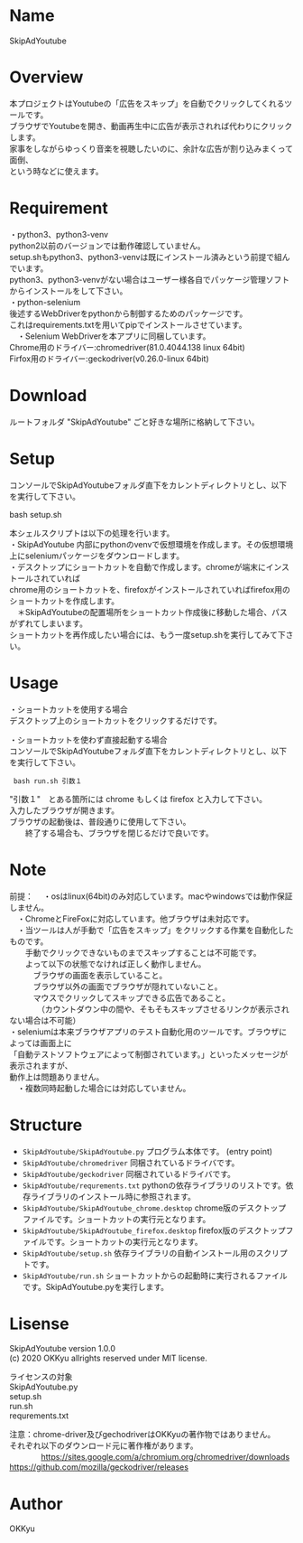 # Name
 SkipAdYoutube

# Overview
 本プロジェクトはYoutubeの「広告をスキップ」を自動でクリックしてくれるツールです。  
 ブラウザでYoutubeを開き、動画再生中に広告が表示されれば代わりにクリックします。  
 家事をしながらゆっくり音楽を視聴したいのに、余計な広告が割り込みまくって面倒、  
 という時などに使えます。  

# Requirement
 ・python3、python3-venv  
   python2以前のバージョンでは動作確認していません。  
   setup.shもpython3、python3-venvは既にインストール済みという前提で組んでいます。  
   python3、python3-venvがない場合はユーザー様各自でパッケージ管理ソフトからインストールをして下さい。  
 ・python-selenium  
   後述するWebDriverをpythonから制御するためのパッケージです。   
   これはrequirements.txtを用いてpipでインストールさせています。  
　・Selenium WebDriverを本アプリに同梱しています。  
     Chrome用のドライバー:chromedriver(81.0.4044.138 linux 64bit)  
     Firfox用のドライバー:geckodriver(v0.26.0-linux 64bit)  

# Download
  ルートフォルダ "SkipAdYoutube" ごと好きな場所に格納して下さい。

# Setup
 コンソールでSkipAdYoutubeフォルダ直下をカレントディレクトリとし、以下を実行して下さい。
 
   bash setup.sh
 
 本シェルスクリプトは以下の処理を行います。  
 ・SkipAdYoutube 内部にpythonのvenvで仮想環境を作成します。その仮想環境上にseleniumパッケージをダウンロードします。  
 ・デスクトップにショートカットを自動で作成します。chromeが端末にインストールされていれば  
   chrome用のショートカットを、firefoxがインストールされていればfirefox用のショートカットを作成します。  
　＊SkipAdYoutubeの配置場所をショートカット作成後に移動した場合、パスがずれてしまいます。  
   ショートカットを再作成したい場合には、もう一度setup.shを実行してみて下さい。  

# Usage
 ・ショートカットを使用する場合  
   デスクトップ上のショートカットをクリックするだけです。  

 ・ショートカットを使わず直接起動する場合  
   コンソールでSkipAdYoutubeフォルダ直下をカレントディレクトリとし、以下を実行して下さい。  

     bash run.sh 引数１  

   "引数１"　とある箇所には chrome もしくは firefox と入力して下さい。  
   入力したブラウザが開きます。  
   ブラウザの起動後は、普段通りに使用して下さい。  
　　終了する場合も、ブラウザを閉じるだけで良いです。  

# Note
 前提：
　・osはlinux(64bit)のみ対応しています。macやwindowsでは動作保証しません。  
　・ChromeとFireFoxに対応しています。他ブラウザは未対応です。  
　・当ツールは人が手動で「広告をスキップ」をクリックする作業を自動化したものです。  
　　手動でクリックできないものまでスキップすることは不可能です。  
　　よって以下の状態でなければ正しく動作しません。  
　　　ブラウザの画面を表示していること。  
　　　ブラウザ以外の画面でブラウザが隠れていないこと。  
　　　マウスでクリックしてスキップできる広告であること。  
　　　　（カウントダウン中の間や、そもそもスキップさせるリンクが表示されない場合は不可能）  
 ・seleniumは本来ブラウザアプリのテスト自動化用のツールです。ブラウザによっては画面上に  
  「自動テストソフトウェアによって制御されています。」といったメッセージが表示されますが、  
  動作上は問題ありません。  
　・複数同時起動した場合には対応していません。  

# Structure

- `SkipAdYoutube/SkipAdYoutube.py` プログラム本体です。 (entry point)
- `SkipAdYoutube/chromedriver`     同梱されているドライバです。
- `SkipAdYoutube/geckodriver`      同梱されているドライバです。
- `SkipAdYoutube/requrements.txt`  pythonの依存ライブラリのリストです。依存ライブラリのインストール時に参照されます。
- `SkipAdYoutube/SkipAdYoutube_chrome.desktop`  chrome版のデスクトップファイルです。ショートカットの実行元となります。
- `SkipAdYoutube/SkipAdYoutube_firefox.desktop`  firefox版のデスクトップファイルです。ショートカットの実行元となります。
- `SkipAdYoutube/setup.sh`  依存ライブラリの自動インストール用のスクリプトです。
- `SkipAdYoutube/run.sh`    ショートカットからの起動時に実行されるファイルです。SkipAdYoutube.pyを実行します。

# Lisense
  SkipAdYoutube version 1.0.0  
  (c) 2020 OKKyu allrights reserved under MIT license.  

  ライセンスの対象  
  SkipAdYoutube.py  
  setup.sh  
  run.sh  
  requrements.txt  

  注意：chrome-driver及びgechodriverはOKKyuの著作物ではありません。  
     それぞれ以下のダウンロード元に著作権があります。  
　　　　<https://sites.google.com/a/chromium.org/chromedriver/downloads>  
       <https://github.com/mozilla/geckodriver/releases>  

# Author
OKKyu
